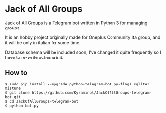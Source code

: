 # Jack of All Groups

Jack of All Groups is a Telegram bot written in Python 3 for managing groups.

It is an hobby project originally made for Oneplus Community Ita group, and it will be only in italian for some time.

Database schema will be included soon, I've changed it quite frequently so I have to re-write schema init.


## How to

```
$ sudo pip install --upgrade python-telegram-bot py-flags sqlite3 mistune
$ git clone https://github.com/Kyraminol/JackOfAllGroups-telegram-bot.git
$ cd JackOfAllGroups-telegram-bot
$ python bot.py
```